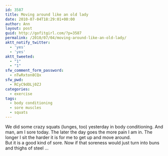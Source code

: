 ```yaml
---
id: 3587
title: Moving around like an old lady
date: 2010-07-04T18:29:01+00:00
author: Ann
layout: post
guid: http://gofitgirl.com/?p=3587
permalink: /2010/07/04/moving-around-like-an-old-lady/
aktt_notify_twitter:
  - 'yes'
  - 'yes'
aktt_tweeted:
  - "1"
  - "1"
sfw_comment_form_password:
  - nTwRxton8CQx
sfw_pwd:
  - RCyC9dOLj0ZJ
categories:
  - exercise
tags:
  - body conditioning
  - sore muscles
  - squats
---
```

We did some crazy squats (lunges, too) yesterday in body conditioning. And man, am I sore today. The later the day goes the more pain I am in. The longer I sit the harder it is for me to get up and move around.  
But it is a good kind of sore. Now if that soreness would just turn into buns and thighs of steel &#8230;